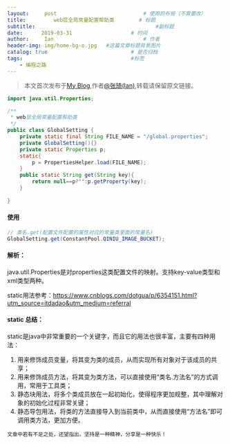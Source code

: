 ```yaml
---
layout:     post             				# 使用的布局（不需要改）
title:         web层全局常量配置帮助类		# 标题 
subtitle:    					  				#副标题
date:      2019-03-31  					# 时间
author:     Ian                  			# 作者
header-img: img/home-bg-o.jpg	#这篇文章标题背景图片
catalog: true                        	# 是否归档
tags:                              		#标签
    - 编程之路
---
```


> 本文首次发布于[My Blog](http://uniquezhangqi.top),作者[@张琦(Ian)](http://uniquezhangqi.top/about/),转载请保留原文链接。

```java
import java.util.Properties;

/**
 * web层全局常量配置帮助类
 */
public class GlobalSetting {
	private static final String FILE_NAME = "/global.properties";
	private GlobalSetting(){}
	private static Properties p;
	static{
		p = PropertiesHelper.load(FILE_NAME);
	}
	public static String get(String key){
		return null==p?"":p.getProperty(key);
	}
	
}

```

#### 使用
```java
// 类名.get(配置文件配置的属性对应的常量类里面的常量名)
GlobalSetting.get(ConstantPool.QINIU_IMAGE_BUCKET);
```
#### 解析：
java.util.Properties是对properties这类配置文件的映射。支持key-value类型和xml类型两种。

static用法参考：<https://www.cnblogs.com/dotgua/p/6354151.html?utm_source=itdadao&utm_medium=referral>

####  static 总结： 
static是java中非常重要的一个关键字，而且它的用法也很丰富，主要有四种用法：

1. 用来修饰成员变量，将其变为类的成员，从而实现所有对象对于该成员的共享；
2. 用来修饰成员方法，将其变为类方法，可以直接使用“类名.方法名”的方式调用，常用于工具类；
3. 静态块用法，将多个类成员放在一起初始化，使得程序更加规整，其中理解对象的初始化过程非常关键；
4. 静态导包用法，将类的方法直接导入到当前类中，从而直接使用“方法名”即可调用类方法，更加方便。



`文章中若有不足之处，还望指出。坚持是一种精神，分享是一种快乐！`

